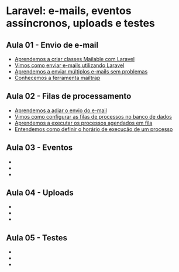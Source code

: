 # Laravel: e-mails, eventos assíncronos, uploads e testes

## Aula 01 - Envio de e-mail
* [Aprendemos a criar classes Mailable com Laravel](#)
* [Vimos como enviar e-mails utilizando Laravel](#)
* [Aprendemos a enviar múltiplos e-mails sem problemas](#)
* [Conhecemos a ferramenta mailtrap](#)

## Aula 02 - Filas de processamento
* [Aprendemos a adiar o envio do e-mail](#)
* [Vimos como configurar as filas de processos no banco de dados](#)
* [Aprendemos a executar os processos agendados em fila](#)
* [Entendemos como definir o horário de execução de um processo](#)

## Aula 03 - Eventos
* [](#)
* [](#)
* [](#)

## Aula 04 - Uploads
* [](#)
* [](#)
* [](#)

## Aula 05 - Testes
* [](#)
* [](#)
* [](#)
